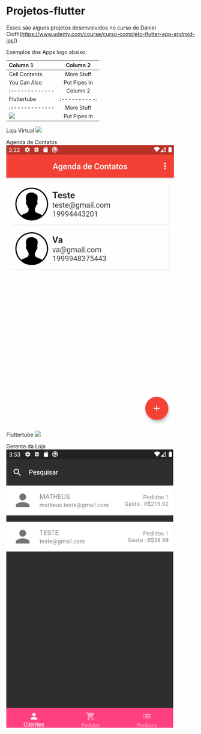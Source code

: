 # Projetos-flutter
Esses são alguns projetos desenvolvidos no curso do Daniel Cioffi(https://www.udemy.com/course/curso-completo-flutter-app-android-ios/)


Exemplos dos Apps logo abaixo:

| Column 1       | Column 2     | 
| :------------- | :----------: | 
|  Cell Contents | More Stuff   | 
| You Can Also   | Put Pipes In | 
| :------------- | Column 2     | 
|  Fluttertube   | :----------: | 
| :------------- | More Stuff   | 
| ![](fluttertube.gif) | Put Pipes In | 


Loja Virtual
![](loja_virtuak.gif)

Agenda de Contatos
![](agenda_contatos.gif)

Fluttertube
![](fluttertube.gif)

Gerente da Loja
![](gerente_loja.gif)

